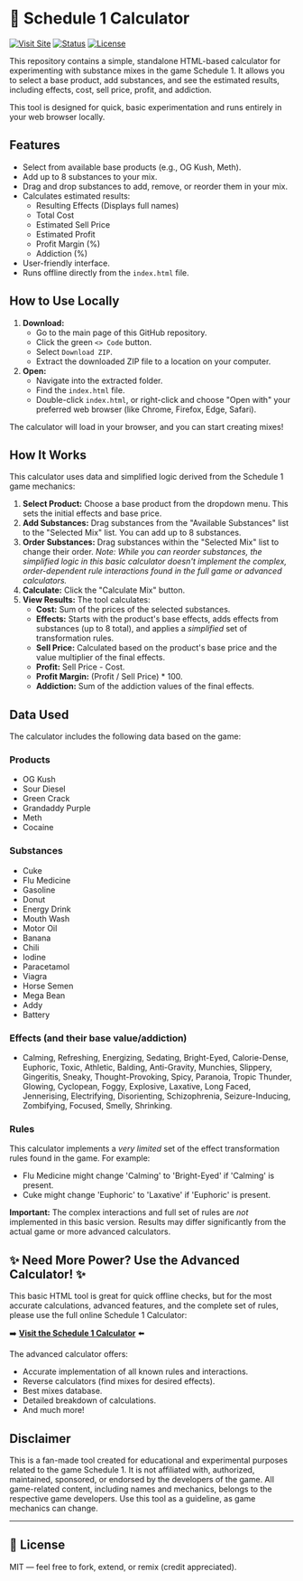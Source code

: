 # 🧪 Schedule 1 Calculator

[![Visit Site](https://img.shields.io/badge/Launch-schedule--1--calculator.com-blue?style=flat-square)](https://schedule-1-calculator.com)
[![Status](https://img.shields.io/badge/status-live-green?style=flat-square)](https://schedule-1-calculator.com)
[![License](https://img.shields.io/badge/license-MIT-lightgrey?style=flat-square)](#license)

This repository contains a simple, standalone HTML-based calculator for experimenting with substance mixes in the game Schedule 1. It allows you to select a base product, add substances, and see the estimated results, including effects, cost, sell price, profit, and addiction.

This tool is designed for quick, basic experimentation and runs entirely in your web browser locally.

## Features

* Select from available base products (e.g., OG Kush, Meth).
* Add up to 8 substances to your mix.
* Drag and drop substances to add, remove, or reorder them in your mix.
* Calculates estimated results:
    * Resulting Effects (Displays full names)
    * Total Cost
    * Estimated Sell Price
    * Estimated Profit
    * Profit Margin (%)
    * Addiction (%)
* User-friendly interface.
* Runs offline directly from the `index.html` file.

## How to Use Locally

1.  **Download:**
    * Go to the main page of this GitHub repository.
    * Click the green `<> Code` button.
    * Select `Download ZIP`.
    * Extract the downloaded ZIP file to a location on your computer.
2.  **Open:**
    * Navigate into the extracted folder.
    * Find the `index.html` file.
    * Double-click `index.html`, or right-click and choose "Open with" your preferred web browser (like Chrome, Firefox, Edge, Safari).

The calculator will load in your browser, and you can start creating mixes!

## How It Works

This calculator uses data and simplified logic derived from the Schedule 1 game mechanics:

1.  **Select Product:** Choose a base product from the dropdown menu. This sets the initial effects and base price.
2.  **Add Substances:** Drag substances from the "Available Substances" list to the "Selected Mix" list. You can add up to 8 substances.
3.  **Order Substances:** Drag substances within the "Selected Mix" list to change their order. *Note: While you can reorder substances, the simplified logic in this basic calculator doesn't implement the complex, order-dependent rule interactions found in the full game or advanced calculators.*
4.  **Calculate:** Click the "Calculate Mix" button.
5.  **View Results:** The tool calculates:
    * **Cost:** Sum of the prices of the selected substances.
    * **Effects:** Starts with the product's base effects, adds effects from substances (up to 8 total), and applies a *simplified* set of transformation rules.
    * **Sell Price:** Calculated based on the product's base price and the value multiplier of the final effects.
    * **Profit:** Sell Price - Cost.
    * **Profit Margin:** (Profit / Sell Price) * 100.
    * **Addiction:** Sum of the addiction values of the final effects.

## Data Used

The calculator includes the following data based on the game:

### Products

* OG Kush
* Sour Diesel
* Green Crack
* Grandaddy Purple
* Meth
* Cocaine

### Substances

* Cuke
* Flu Medicine
* Gasoline
* Donut
* Energy Drink
* Mouth Wash
* Motor Oil
* Banana
* Chili
* Iodine
* Paracetamol
* Viagra
* Horse Semen
* Mega Bean
* Addy
* Battery

### Effects (and their base value/addiction)

* Calming, Refreshing, Energizing, Sedating, Bright-Eyed, Calorie-Dense, Euphoric, Toxic, Athletic, Balding, Anti-Gravity, Munchies, Slippery, Gingeritis, Sneaky, Thought-Provoking, Spicy, Paranoia, Tropic Thunder, Glowing, Cyclopean, Foggy, Explosive, Laxative, Long Faced, Jennerising, Electrifying, Disorienting, Schizophrenia, Seizure-Inducing, Zombifying, Focused, Smelly, Shrinking.

### Rules

This calculator implements a *very limited* set of the effect transformation rules found in the game. For example:
* Flu Medicine might change 'Calming' to 'Bright-Eyed' if 'Calming' is present.
* Cuke might change 'Euphoric' to 'Laxative' if 'Euphoric' is present.

**Important:** The complex interactions and full set of rules are *not* implemented in this basic version. Results may differ significantly from the actual game or more advanced calculators.

## ✨ Need More Power? Use the Advanced Calculator! ✨

This basic HTML tool is great for quick offline checks, but for the most accurate calculations, advanced features, and the complete set of rules, please use the full online Schedule 1 Calculator:

➡️ **[Visit the Schedule 1 Calculator](https://schedule-1-calculator.com/)** ⬅️

The advanced calculator offers:

* Accurate implementation of all known rules and interactions.
* Reverse calculators (find mixes for desired effects).
* Best mixes database.
* Detailed breakdown of calculations.
* And much more!

## Disclaimer

This is a fan-made tool created for educational and experimental purposes related to the game Schedule 1. It is not affiliated with, authorized, maintained, sponsored, or endorsed by the developers of the game. All game-related content, including names and mechanics, belongs to the respective game developers. Use this tool as a guideline, as game mechanics can change.

---

## 🧾 License

MIT — feel free to fork, extend, or remix (credit appreciated).
